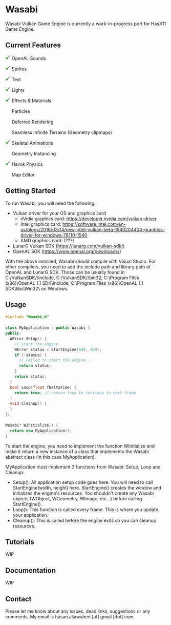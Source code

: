 # Wasabi
Wasabi Vulkan Game Engine is currently a work-in-progress port for HasX11 Game Engine.

## Current Features
[tick]: 
[prog]: 

<img src="https://github.com/Hasan-Jawaheri/Wasabi/raw/master/gitstuff/tick.png" width="16" height="16"> OpenAL Sounds

<img src="https://github.com/Hasan-Jawaheri/Wasabi/raw/master/gitstuff/tick.png" width="16" height="16"> Sprites

<img src="https://github.com/Hasan-Jawaheri/Wasabi/raw/master/gitstuff/tick.png" width="16" height="16"> Text

<img src="https://github.com/Hasan-Jawaheri/Wasabi/raw/master/gitstuff/tick.png" width="16" height="16"> Lights

<img src="https://github.com/Hasan-Jawaheri/Wasabi/raw/master/gitstuff/tick.png" width="16" height="16"> Effects & Materials

<img src="https://github.com/Hasan-Jawaheri/Wasabi/raw/master/gitstuff/wip.ico" width="16" height="16"> Particles

<img src="https://github.com/Hasan-Jawaheri/Wasabi/raw/master/gitstuff/wip.ico" width="16" height="16"> Deferred Rendering

<img src="https://github.com/Hasan-Jawaheri/Wasabi/raw/master/gitstuff/wip.ico" width="16" height="16"> Seamless Infinite Terrains (Geometry clipmaps)

<img src="https://github.com/Hasan-Jawaheri/Wasabi/raw/master/gitstuff/tick.png" width="16" height="16"> Skeletal Animations

<img src="https://github.com/Hasan-Jawaheri/Wasabi/raw/master/gitstuff/wip.ico" width="16" height="16"> Geometry Instancing

<img src="https://github.com/Hasan-Jawaheri/Wasabi/raw/master/gitstuff/tick.png" width="16" height="16"> Havok Physics

<img src="https://github.com/Hasan-Jawaheri/Wasabi/raw/master/gitstuff/wip.ico" width="16" height="16"> Map Editor

## Getting Started

To run Wasabi, you will need the following:

* Vulkan driver for your OS and graphics card
  * nVidia graphics card: https://developer.nvidia.com/vulkan-driver
  * Intel graphics card: https://software.intel.com/en-us/blogs/2016/03/14/new-intel-vulkan-beta-1540204404-graphics-driver-for-windows-78110-1540
  * AMD graphics card: (???)
* LunarG Vulkan SDK (https://lunarg.com/vulkan-sdk/)
* OpenAL SDK (https://www.openal.org/downloads/)

With the above installed, Wasabi should compile with Visual Studio. For other compilers, you need to add the include path and library path of OpenAL and LunarG SDK. Those can be usually found in C:/VulkanSDK/<version>/include, C:/VulkanSDK/<version>/bin32, C:\Program Files (x86)\OpenAL 1.1 SDK\include, C:\Program Files (x86)\OpenAL 1.1 SDK\libs\Win32\ on Windows.

## Usage
```C++
#include "Wasabi.h"

class MyApplication : public Wasabi {
public:
  WError Setup() {
    // start the engine
    WError status = StartEngine(640, 480);
    if (!status) {
      // Failed to start the engine...
      return status;
    }
    return status;
  }
  bool Loop(float fDeltaTime) {
    return true; // return true to continue to next frame
  }
  void Cleanup() {
  }
};

Wasabi* WInitialize() {
  return new MyApplication();
}
```

To start the engine, you need to implement the function WInitialize and make it return a new instance of a class that implements the Wasabi abstract class (in this case MyApplication).

MyApplication must implement 3 functions from Wasabi: Setup, Loop and Cleanup:

* Setup(): All application setup code goes here. You will need to call StartEngine(width, height) here. StartEngine() creates the window and initializes the engine's resources. You shouldn't create any Wasabi objects (WObject, WGeometry, WImage, etc...) before calling StartEngine().
* Loop(): This function is called every frame. This is where you update your application.
* Cleanup(): This is called before the engine exits so you can cleanup resources.

## Tutorials

WIP

## Documentation

WIP

## Contact

Please let me know about any issues, dead links, suggestions or any comments. My email is hasan.aljawaheri [at] gmail [dot] com
